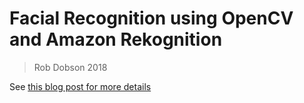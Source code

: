# Facial Recognition using OpenCV and Amazon Rekognition

> Rob Dobson 2018

See [this blog post for more details](https://robdobson.com/2018/10/a-face-that-opens-doors/)
